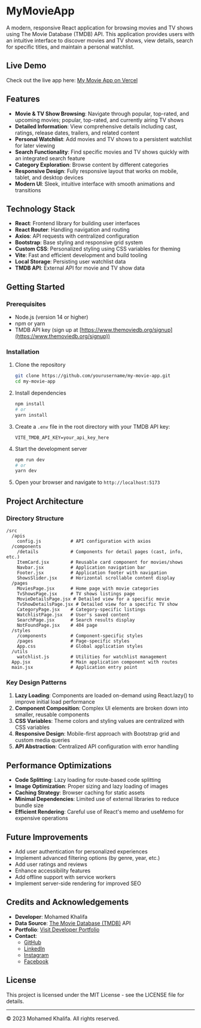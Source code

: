 # MyMovieApp

A modern, responsive React application for browsing movies and TV shows using The Movie Database (TMDB) API. This application provides users with an intuitive interface to discover movies and TV shows, view details, search for specific titles, and maintain a personal watchlist.

## Live Demo

Check out the live app here: [My Movie App on Vercel](https://vercel.com/mohamed-ahmed-khalifas-projects/my-movie-app)


## Features

- **Movie & TV Show Browsing**: Navigate through popular, top-rated, and upcoming movies; popular, top-rated, and currently airing TV shows
- **Detailed Information**: View comprehensive details including cast, ratings, release dates, trailers, and related content
- **Personal Watchlist**: Add movies and TV shows to a persistent watchlist for later viewing
- **Search Functionality**: Find specific movies and TV shows quickly with an integrated search feature
- **Category Exploration**: Browse content by different categories
- **Responsive Design**: Fully responsive layout that works on mobile, tablet, and desktop devices
- **Modern UI**: Sleek, intuitive interface with smooth animations and transitions

## Technology Stack

- **React**: Frontend library for building user interfaces
- **React Router**: Handling navigation and routing
- **Axios**: API requests with centralized configuration
- **Bootstrap**: Base styling and responsive grid system
- **Custom CSS**: Personalized styling using CSS variables for theming
- **Vite**: Fast and efficient development and build tooling
- **Local Storage**: Persisting user watchlist data
- **TMDB API**: External API for movie and TV show data

## Getting Started

### Prerequisites

- Node.js (version 14 or higher)
- npm or yarn
- TMDB API key (sign up at [https://www.themoviedb.org/signup](https://www.themoviedb.org/signup))

### Installation

1. Clone the repository
   ```bash
   git clone https://github.com/yourusername/my-movie-app.git
   cd my-movie-app
   ```

2. Install dependencies
   ```bash
   npm install
   # or
   yarn install
   ```

3. Create a `.env` file in the root directory with your TMDB API key:
   ```
   VITE_TMDB_API_KEY=your_api_key_here
   ```

4. Start the development server
   ```bash
   npm run dev
   # or
   yarn dev
   ```

5. Open your browser and navigate to `http://localhost:5173`

## Project Architecture

### Directory Structure

```
/src
  /apis
    config.js           # API configuration with axios
  /components
    /details            # Components for detail pages (cast, info, etc.)
    ItemCard.jsx        # Reusable card component for movies/shows
    Navbar.jsx          # Application navigation bar
    Footer.jsx          # Application footer with navigation
    ShowsSlider.jsx     # Horizontal scrollable content display
  /pages
    MoviesPage.jsx      # Home page with movie categories
    TvShowsPage.jsx     # TV shows listings page
    MovieDetailsPage.jsx # Detailed view for a specific movie
    TvShowDetailsPage.jsx # Detailed view for a specific TV show
    CategoryPage.jsx    # Category-specific listings
    WatchlistPage.jsx   # User's saved content
    SearchPage.jsx      # Search results display
    NotFoundPage.jsx    # 404 page
  /styles
    /components         # Component-specific styles
    /pages              # Page-specific styles
    App.css             # Global application styles
  /utils
    watchlist.js        # Utilities for watchlist management
  App.jsx               # Main application component with routes
  main.jsx              # Application entry point
```

### Key Design Patterns

1. **Lazy Loading**: Components are loaded on-demand using React.lazy() to improve initial load performance
2. **Component Composition**: Complex UI elements are broken down into smaller, reusable components
3. **CSS Variables**: Theme colors and styling values are centralized with CSS variables
4. **Responsive Design**: Mobile-first approach with Bootstrap grid and custom media queries
5. **API Abstraction**: Centralized API configuration with error handling

## Performance Optimizations

- **Code Splitting**: Lazy loading for route-based code splitting
- **Image Optimization**: Proper sizing and lazy loading of images
- **Caching Strategy**: Browser caching for static assets
- **Minimal Dependencies**: Limited use of external libraries to reduce bundle size
- **Efficient Rendering**: Careful use of React's memo and useMemo for expensive operations

## Future Improvements

- Add user authentication for personalized experiences
- Implement advanced filtering options (by genre, year, etc.)
- Add user ratings and reviews
- Enhance accessibility features
- Add offline support with service workers
- Implement server-side rendering for improved SEO

## Credits and Acknowledgements

- **Developer**: Mohamed Khalifa
- **Data Source**: [The Movie Database (TMDB)](https://www.themoviedb.org/) API
- **Portfolio**: [Visit Developer Portfolio](https://portfolio-two-phi-53.vercel.app/)
- **Contact**: 
  - [GitHub](https://github.com/blaack007)
  - [LinkedIn](https://www.linkedin.com/in/mohamed-khalifa-656420269/)
  - [Instagram](https://www.instagram.com/mohaamed__khalifa)
  - [Facebook](https://www.facebook.com/mohamed.khaalifa)

## License

This project is licensed under the MIT License - see the LICENSE file for details.

---

&copy; 2023 Mohamed Khalifa. All rights reserved.

